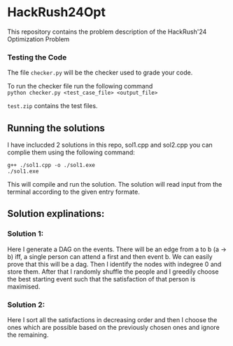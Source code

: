 # HackRush24Opt
This repository contains the problem description of the HackRush'24 Optimization Problem

### Testing the Code
The file `checker.py` will be the checker used to grade your code.        
   

To run the checker file run the following command    
```python checker.py <test_case_file> <output_file>```    
    
`test.zip` contains the test files.

## Running the solutions

I have inclucded 2 solutions in this repo, sol1.cpp and sol2.cpp you can complie them using the following command:

```
g++ ./sol1.cpp -o ./sol1.exe
./sol1.exe
```
This will compile and run the solution. The solution will read input from the terminal according to the given entry formate.


## Solution explinations:

### Solution 1:

Here I generate a DAG on the events. There will be an edge from a to b (a -> b) iff, a single person can attend a first and then event b. We can easily prove that this will be a dag. Then I identify the nodes with indegree 0 and store them. After that I randomly shuffle the people and I greedily choose the best starting event such that the satisfaction of that person is maximised.

### Solution 2:

Here I sort all the satisfactions in decreasing order and then I choose the ones which are possible based on the previously chosen ones and ignore the remaining.